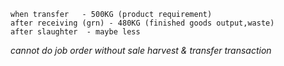 	when transfer   - 500KG (product requirement)
	after receiving (grn) - 480KG (finished goods output,waste)
	after slaughter  - maybe less

*cannot do job order without sale harvest & transfer transaction*
